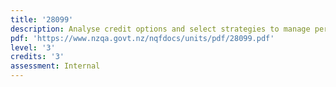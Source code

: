 ```yaml
---
title: '28099'
description: Analyse credit options and select strategies to manage personal finances
pdf: 'https://www.nzqa.govt.nz/nqfdocs/units/pdf/28099.pdf'
level: '3'
credits: '3'
assessment: Internal
---
```


